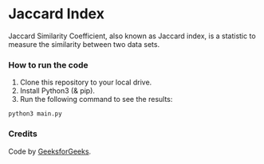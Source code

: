 # Jaccard Index

Jaccard Similarity Coefficient, also known as Jaccard index, is a statistic to measure the similarity between two data sets.

### How to run the code
1. Clone this repository to your local drive.
2. Install Python3 (& pip).
3. Run the following command to see the results:

```
python3 main.py
```

### Credits

Code by [GeeksforGeeks](https://www.geeksforgeeks.org/how-to-calculate-jaccard-similarity-in-python/).
